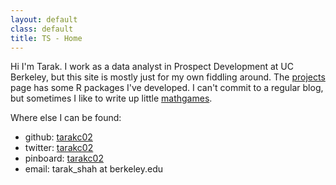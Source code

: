 ```yaml
---
layout: default
class: default
title: TS - Home
---
```


Hi I'm Tarak. I work as a data analyst in Prospect Development at UC Berkeley, but this site is mostly just for my own fiddling around. The [projects](/projects) page has some R packages I've developed. I can't commit to a regular blog, but sometimes I like to write up little [mathgames](/mathgames).

Where else I can be found:

- github: [tarakc02](https://github.com/tarakc02/)
- twitter: [tarakc02](https://twitter.com/tarakc02)
- pinboard: [tarakc02](https://pinboard.in/u:tarakc02)
- email: <span class = "typewriter">tarak_shah at berkeley.edu</span>
